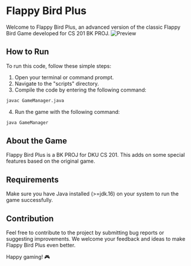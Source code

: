 # Flappy Bird Plus

Welcome to Flappy Bird Plus, an advanced version of the classic Flappy Bird Game developed for CS 201 BK PROJ.
![Preview](Preview.gif)

## How to Run

To run this code, follow these simple steps:

1. Open your terminal or command prompt.
2. Navigate to the "scripts" directory.
3. Compile the code by entering the following command:
```bash
javac GameManager.java
```
4. Run the game with the following command:
```bash
java GameManager
```

## About the Game

Flappy Bird Plus is a BK PROJ for DKU CS 201. This adds on some special features based on the original game.

## Requirements

Make sure you have Java installed (>=jdk.16) on your system to run the game successfully.

## Contribution

Feel free to contribute to the project by submitting bug reports or suggesting improvements. We welcome your feedback and ideas to make Flappy Bird Plus even better.

Happy gaming! 🎮
